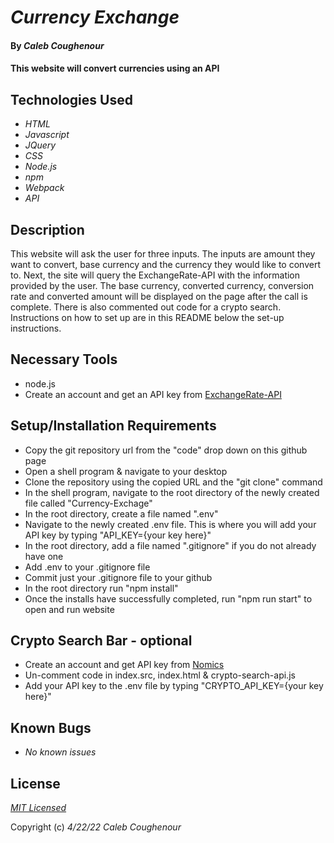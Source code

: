 # _Currency Exchange_

#### By _**Caleb Coughenour**_

#### This website will convert currencies using an API

## Technologies Used

* _HTML_
* _Javascript_
* _JQuery_
* _CSS_
* _Node.js_
* _npm_
* _Webpack_
* _API_

## Description

This website will ask the user for three inputs. The inputs are amount they want to convert, base currency and the currency they would like to convert to. Next, the site will query the ExchangeRate-API with the information provided by the user. The base currency, converted currency, conversion rate and converted amount will be displayed on the page after the call is complete. There is also commented out code for a crypto search. Instructions on how to set up are in this README below the set-up instructions. 

## Necessary Tools

* node.js
* Create an account and get an API key from [ExchangeRate-API](https://www.exchangerate-api.com/)

## Setup/Installation Requirements

* Copy the git repository url from the "code" drop down on this github page
* Open a shell program & navigate to your desktop
* Clone the repository using the copied URL and the "git clone" command
* In the shell program, navigate to the root directory of the newly created file called "Currency-Exchage"
* In the root directory, create a file named ".env"
* Navigate to the newly created .env file. This is where you will add your API key by typing "API_KEY={your key here}"
* In the root directory, add a file named ".gitignore" if you do not already have one
* Add .env to your .gitignore file
* Commit just your .gitignore file to your github
* In the root directory run "npm install"
* Once the installs have successfully completed, run "npm run start" to open and run website

## Crypto Search Bar - optional

* Create an account and get API key from [Nomics](https://p.nomics.com/pricing)
* Un-comment code in index.src, index.html & crypto-search-api.js
* Add your API key to the .env file by typing "CRYPTO_API_KEY={your key here}"

## Known Bugs

* _No known issues_

## License

_[MIT Licensed](license)_

Copyright (c) _4/22/22_ _Caleb Coughenour_
